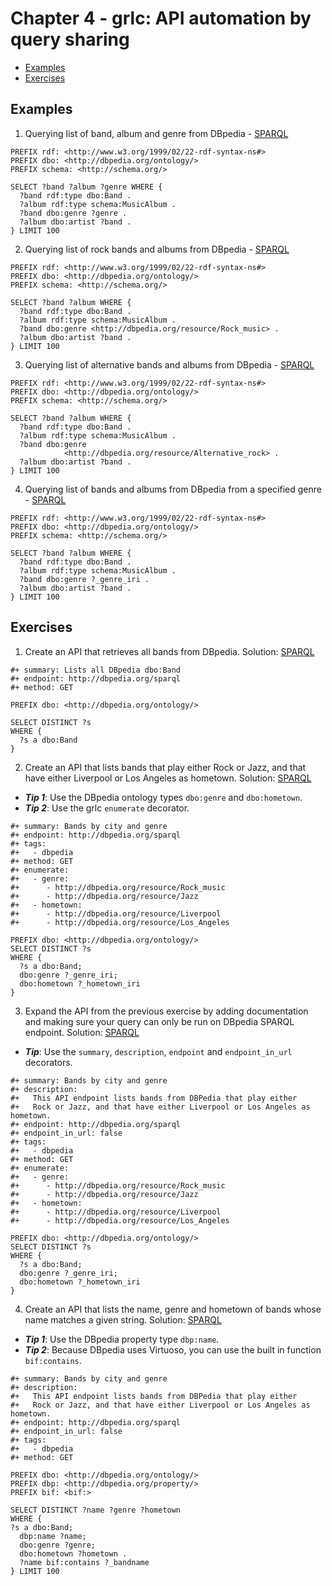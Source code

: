 # Chapter 4 - grlc: API automation by query sharing

- [Examples](#Examples)
- [Exercises](#Exercises)

## Examples

1. Querying list of band, album and genre from DBpedia - [SPARQL](./example1.rq)

```sparql
PREFIX rdf: <http://www.w3.org/1999/02/22-rdf-syntax-ns#>
PREFIX dbo: <http://dbpedia.org/ontology/>
PREFIX schema: <http://schema.org/>

SELECT ?band ?album ?genre WHERE {
  ?band rdf:type dbo:Band .
  ?album rdf:type schema:MusicAlbum .
  ?band dbo:genre ?genre .
  ?album dbo:artist ?band .
} LIMIT 100
```

2. Querying list of rock bands and albums from DBpedia - [SPARQL](./example2.rq)

```sparql
PREFIX rdf: <http://www.w3.org/1999/02/22-rdf-syntax-ns#>
PREFIX dbo: <http://dbpedia.org/ontology/>
PREFIX schema: <http://schema.org/>

SELECT ?band ?album WHERE {
  ?band rdf:type dbo:Band .
  ?album rdf:type schema:MusicAlbum .
  ?band dbo:genre <http://dbpedia.org/resource/Rock_music> .
  ?album dbo:artist ?band .
} LIMIT 100
```

3. Querying list of alternative bands and albums from DBpedia - [SPARQL](./example3.rq)

```sparql
PREFIX rdf: <http://www.w3.org/1999/02/22-rdf-syntax-ns#>
PREFIX dbo: <http://dbpedia.org/ontology/>
PREFIX schema: <http://schema.org/>

SELECT ?band ?album WHERE {
  ?band rdf:type dbo:Band .
  ?album rdf:type schema:MusicAlbum .
  ?band dbo:genre
            <http://dbpedia.org/resource/Alternative_rock> .
  ?album dbo:artist ?band .
} LIMIT 100
```

4. Querying list of bands and albums from DBpedia from a specified genre - [SPARQL](./example4.rq)

```sparql
PREFIX rdf: <http://www.w3.org/1999/02/22-rdf-syntax-ns#>
PREFIX dbo: <http://dbpedia.org/ontology/>
PREFIX schema: <http://schema.org/>

SELECT ?band ?album WHERE {
  ?band rdf:type dbo:Band .
  ?album rdf:type schema:MusicAlbum .
  ?band dbo:genre ?_genre_iri .
  ?album dbo:artist ?band .
} LIMIT 100
```


## Exercises
1. Create an API that retrieves all bands from DBpedia. Solution: [SPARQL](./exercise1.rq)

```sparql
#+ summary: Lists all DBpedia dbo:Band
#+ endpoint: http://dbpedia.org/sparql
#+ method: GET

PREFIX dbo: <http://dbpedia.org/ontology/>

SELECT DISTINCT ?s
WHERE {
  ?s a dbo:Band
}
```


2. Create an API that lists bands that play either Rock or Jazz, and that have either Liverpool or Los Angeles as hometown. Solution: [SPARQL](./exercise2.rq)
  - **_Tip 1_**: Use the DBpedia ontology types `dbo:genre` and `dbo:hometown`.
  - **_Tip 2_**: Use the grlc `enumerate` decorator.

```sparql
#+ summary: Bands by city and genre
#+ endpoint: http://dbpedia.org/sparql
#+ tags:
#+   - dbpedia
#+ method: GET
#+ enumerate:
#+   - genre:
#+      - http://dbpedia.org/resource/Rock_music
#+      - http://dbpedia.org/resource/Jazz
#+   - hometown:
#+      - http://dbpedia.org/resource/Liverpool
#+      - http://dbpedia.org/resource/Los_Angeles

PREFIX dbo: <http://dbpedia.org/ontology/>
SELECT DISTINCT ?s
WHERE {
  ?s a dbo:Band;
  dbo:genre ?_genre_iri;
  dbo:hometown ?_hometown_iri
}
```

3. Expand the API from the previous exercise by adding documentation and making sure your query can only be run on DBpedia SPARQL endpoint. Solution: [SPARQL](./exercise3.rq)
  - **_Tip_**: Use the `summary`, `description`, `endpoint` and `endpoint_in_url` decorators.

```sparql
#+ summary: Bands by city and genre
#+ description:
#+   This API endpoint lists bands from DBPedia that play either
#+   Rock or Jazz, and that have either Liverpool or Los Angeles as hometown.
#+ endpoint: http://dbpedia.org/sparql
#+ endpoint_in_url: false
#+ tags:
#+   - dbpedia
#+ method: GET
#+ enumerate:
#+   - genre:
#+      - http://dbpedia.org/resource/Rock_music
#+      - http://dbpedia.org/resource/Jazz
#+   - hometown:
#+      - http://dbpedia.org/resource/Liverpool
#+      - http://dbpedia.org/resource/Los_Angeles

PREFIX dbo: <http://dbpedia.org/ontology/>
SELECT DISTINCT ?s
WHERE {
  ?s a dbo:Band;
  dbo:genre ?_genre_iri;
  dbo:hometown ?_hometown_iri
}
```


4. Create an API that lists the name, genre and hometown of bands whose name matches  a given  string. Solution: [SPARQL](./exercise4.rq)
  - **_Tip 1_**: Use the DBpedia property type `dbp:name`.
  - **_Tip 2_**: Because  DBpedia uses Virtuoso, you can use  the built in  function `bif:contains`.


```sparql
#+ summary: Bands by city and genre
#+ description:
#+   This API endpoint lists bands from DBPedia that play either
#+   Rock or Jazz, and that have either Liverpool or Los Angeles as hometown.
#+ endpoint: http://dbpedia.org/sparql
#+ endpoint_in_url: false
#+ tags:
#+   - dbpedia
#+ method: GET

PREFIX dbo: <http://dbpedia.org/ontology/>
PREFIX dbp: <http://dbpedia.org/property/>
PREFIX bif: <bif:>

SELECT DISTINCT ?name ?genre ?hometown
WHERE {
?s a dbo:Band;
  dbp:name ?name;
  dbo:genre ?genre;
  dbo:hometown ?hometown .
  ?name bif:contains ?_bandname
} LIMIT 100
```

